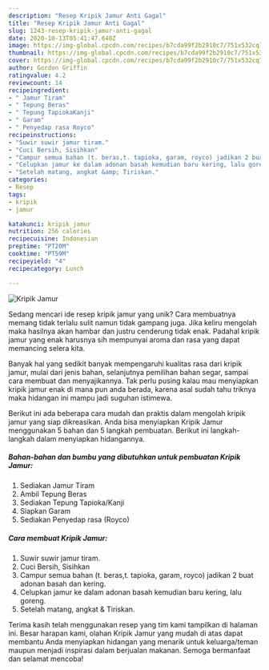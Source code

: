 ```yaml
---
description: "Resep Kripik Jamur Anti Gagal"
title: "Resep Kripik Jamur Anti Gagal"
slug: 1243-resep-kripik-jamur-anti-gagal
date: 2020-10-13T05:41:47.640Z
image: https://img-global.cpcdn.com/recipes/b7cda99f2b2910c7/751x532cq70/kripik-jamur-foto-resep-utama.jpg
thumbnail: https://img-global.cpcdn.com/recipes/b7cda99f2b2910c7/751x532cq70/kripik-jamur-foto-resep-utama.jpg
cover: https://img-global.cpcdn.com/recipes/b7cda99f2b2910c7/751x532cq70/kripik-jamur-foto-resep-utama.jpg
author: Gordon Griffin
ratingvalue: 4.2
reviewcount: 14
recipeingredient:
- " Jamur Tiram"
- " Tepung Beras"
- " Tepung TapiokaKanji"
- " Garam"
- " Penyedap rasa Royco"
recipeinstructions:
- "Suwir suwir jamur tiram."
- "Cuci Bersih, Sisihkan"
- "Campur semua bahan (t. beras,t. tapioka, garam, royco) jadikan 2 buat adonan basah dan kering."
- "Celupkan jamur ke dalam adonan basah kemudian baru kering, lalu goreng."
- "Setelah matang, angkat &amp; Tiriskan."
categories:
- Resep
tags:
- kripik
- jamur

katakunci: kripik jamur 
nutrition: 256 calories
recipecuisine: Indonesian
preptime: "PT20M"
cooktime: "PT59M"
recipeyield: "4"
recipecategory: Lunch

---
```



![Kripik Jamur](https://img-global.cpcdn.com/recipes/b7cda99f2b2910c7/751x532cq70/kripik-jamur-foto-resep-utama.jpg)

Sedang mencari ide resep kripik jamur yang unik? Cara membuatnya memang tidak terlalu sulit namun tidak gampang juga. Jika keliru mengolah maka hasilnya akan hambar dan justru cenderung tidak enak. Padahal kripik jamur yang enak harusnya sih mempunyai aroma dan rasa yang dapat memancing selera kita.

Banyak hal yang sedikit banyak mempengaruhi kualitas rasa dari kripik jamur, mulai dari jenis bahan, selanjutnya pemilihan bahan segar, sampai cara membuat dan menyajikannya. Tak perlu pusing kalau mau menyiapkan kripik jamur enak di mana pun anda berada, karena asal sudah tahu triknya maka hidangan ini mampu jadi suguhan istimewa.




Berikut ini ada beberapa cara mudah dan praktis dalam mengolah kripik jamur yang siap dikreasikan. Anda bisa menyiapkan Kripik Jamur menggunakan 5 bahan dan 5 langkah pembuatan. Berikut ini langkah-langkah dalam menyiapkan hidangannya.

<!--inarticleads1-->

##### Bahan-bahan dan bumbu yang dibutuhkan untuk pembuatan Kripik Jamur:

1. Sediakan  Jamur Tiram
1. Ambil  Tepung Beras
1. Sediakan  Tepung Tapioka/Kanji
1. Siapkan  Garam
1. Sediakan  Penyedap rasa (Royco)




<!--inarticleads2-->

##### Cara membuat Kripik Jamur:

1. Suwir suwir jamur tiram.
1. Cuci Bersih, Sisihkan
1. Campur semua bahan (t. beras,t. tapioka, garam, royco) jadikan 2 buat adonan basah dan kering.
1. Celupkan jamur ke dalam adonan basah kemudian baru kering, lalu goreng.
1. Setelah matang, angkat &amp; Tiriskan.




Terima kasih telah menggunakan resep yang tim kami tampilkan di halaman ini. Besar harapan kami, olahan Kripik Jamur yang mudah di atas dapat membantu Anda menyiapkan hidangan yang menarik untuk keluarga/teman maupun menjadi inspirasi dalam berjualan makanan. Semoga bermanfaat dan selamat mencoba!
